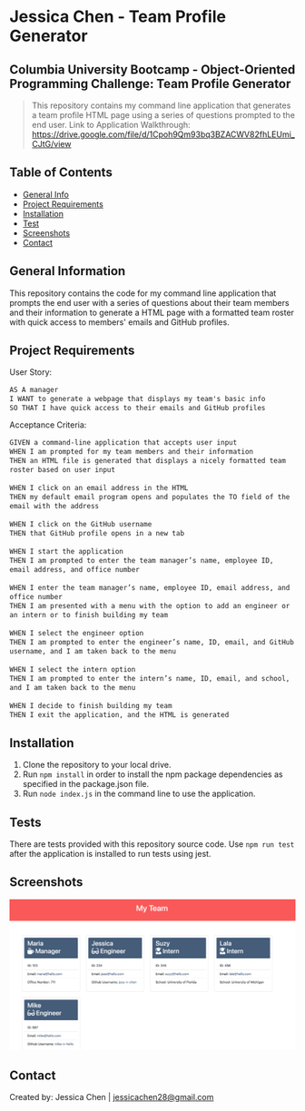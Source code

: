 # Jessica Chen - Team Profile Generator

## Columbia University Bootcamp - Object-Oriented Programming Challenge: Team Profile Generator

> This repository contains my command line application that generates a team profile HTML page using a series of questions prompted to the end user.
> Link to Application Walkthrough: https://drive.google.com/file/d/1Cpoh9Qm93bq3BZACWV82fhLEUmi_CJtG/view

## Table of Contents

- [General Info](#general-information)
- [Project Requirements](#project-requirements)
- [Installation](#installation)
- [Test](#tests)
- [Screenshots](#screenshots)
- [Contact](#contact)

## General Information

This repository contains the code for my command line application that prompts the end user with a series of questions about their team members and their information to generate a HTML page with a formatted team roster with quick access to members' emails and GitHub profiles.

## Project Requirements

User Story:

```
AS A manager
I WANT to generate a webpage that displays my team's basic info
SO THAT I have quick access to their emails and GitHub profiles
```

Acceptance Criteria:

```
GIVEN a command-line application that accepts user input
WHEN I am prompted for my team members and their information
THEN an HTML file is generated that displays a nicely formatted team roster based on user input

WHEN I click on an email address in the HTML
THEN my default email program opens and populates the TO field of the email with the address

WHEN I click on the GitHub username
THEN that GitHub profile opens in a new tab

WHEN I start the application
THEN I am prompted to enter the team manager’s name, employee ID, email address, and office number

WHEN I enter the team manager’s name, employee ID, email address, and office number
THEN I am presented with a menu with the option to add an engineer or an intern or to finish building my team

WHEN I select the engineer option
THEN I am prompted to enter the engineer’s name, ID, email, and GitHub username, and I am taken back to the menu

WHEN I select the intern option
THEN I am prompted to enter the intern’s name, ID, email, and school, and I am taken back to the menu

WHEN I decide to finish building my team
THEN I exit the application, and the HTML is generated
```

## Installation

1. Clone the repository to your local drive.
2. Run `npm install` in order to install the npm package dependencies as specified in the package.json file.
3. Run `node index.js` in the command line to use the application.

## Tests

There are tests provided with this repository source code. Use `npm run test` after the application is installed to run tests using jest.

## Screenshots

![Website screenshot 1](./src/images/Team_Roster_Homepage.png)

## Contact

Created by: Jessica Chen | jessicachen28@gmail.com
